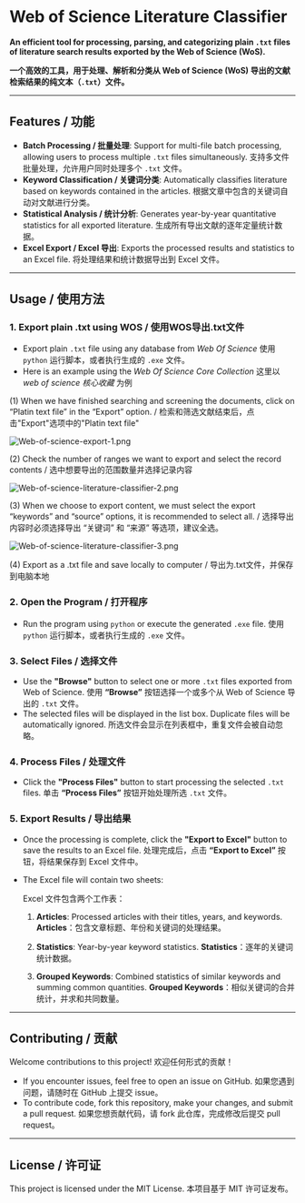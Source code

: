 # Web of Science Literature Classifier

**An efficient tool for processing, parsing, and categorizing plain `.txt` files of literature search results exported by the Web of Science (WoS).**

**一个高效的工具，用于处理、解析和分类从 Web of Science (WoS) 导出的文献检索结果的纯文本（`.txt`）文件。**

------

## Features / 功能

- **Batch Processing / 批量处理**:
  Support for multi-file batch processing, allowing users to process multiple `.txt` files simultaneously.
  支持多文件批量处理，允许用户同时处理多个 `.txt` 文件。
- **Keyword Classification / 关键词分类**:
  Automatically classifies literature based on keywords contained in the articles.
  根据文章中包含的关键词自动对文献进行分类。
- **Statistical Analysis / 统计分析**:
  Generates year-by-year quantitative statistics for all exported literature.
  生成所有导出文献的逐年定量统计数据。
- **Excel Export / Excel 导出**:
  Exports the processed results and statistics to an Excel file.
  将处理结果和统计数据导出到 Excel 文件。

------

## Usage / 使用方法

### 1. Export plain .txt using WOS / 使用WOS导出.txt文件

- Export plain `.txt` file using any database from *Web Of Science*
  使用 `python` 运行脚本，或者执行生成的 `.exe` 文件。
-  Here is an example using the *Web Of Science Core Collection*
  这里以 *web of science 核心收藏* 为例

(1) When we have finished searching and screening the documents, click on “Platin text file” in the “Export” option. / 检索和筛选文献结束后，点击"Export"选项中的"Platin text file"

![Web-of-science-export-1.png](https://www.helloimg.com/i/2025/01/07/677c4c9339b55.png)

(2) Check the number of ranges we want to export and select the record contents / 选中想要导出的范围数量并选择记录内容

![Web-of-science-literature-classifier-2.png](https://www.helloimg.com/i/2025/01/07/677c4e824c001.png)

(3) When we choose to export content, we must select the export “keywords” and “source” options, it is recommended to select all. /  选择导出内容时必须选择导出 “关键词” 和 “来源” 等选项，建议全选。

![Web-of-science-literature-classifier-3.png](https://www.helloimg.com/i/2025/01/07/677c4f2a213a6.png)

(4) Export as a .txt file and save locally to computer / 导出为.txt文件，并保存到电脑本地

### 2. Open the Program / 打开程序

- Run the program using `python` or execute the generated `.exe` file.
  使用 `python` 运行脚本，或者执行生成的 `.exe` 文件。

### 3. Select Files / 选择文件

- Use the **"Browse"** button to select one or more `.txt` files exported from Web of Science.
  使用 **“Browse”** 按钮选择一个或多个从 Web of Science 导出的 `.txt` 文件。
- The selected files will be displayed in the list box. Duplicate files will be automatically ignored.
  所选文件会显示在列表框中，重复文件会被自动忽略。

### 4. Process Files / 处理文件

- Click the **"Process Files"** button to start processing the selected `.txt` files.
  单击 **“Process Files”** 按钮开始处理所选 `.txt` 文件。

### 5. Export Results / 导出结果

- Once the processing is complete, click the **"Export to Excel"** button to save the results to an Excel file.
  处理完成后，点击 **“Export to Excel”** 按钮，将结果保存到 Excel 文件中。

- The Excel file will contain two sheets:

  Excel 文件包含两个工作表：

  1. **Articles**: Processed articles with their titles, years, and keywords.
     **Articles**：包含文章标题、年份和关键词的处理结果。
  
  2. **Statistics**: Year-by-year keyword statistics.
     **Statistics**：逐年的关键词统计数据。
  
  3. **Grouped Keywords**: Combined statistics of similar keywords and summing common quantities.
     **Grouped Keywords**：相似关键词的合并统计，并求和共同数量。
  

------

## Contributing / 贡献

Welcome contributions to this project!
欢迎任何形式的贡献！

- If you encounter issues, feel free to open an issue on GitHub.
  如果您遇到问题，请随时在 GitHub 上提交 issue。
- To contribute code, fork this repository, make your changes, and submit a pull request.
  如果您想贡献代码，请 fork 此仓库，完成修改后提交 pull request。

------

## License / 许可证

This project is licensed under the MIT License.
本项目基于 MIT 许可证发布。
